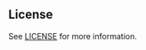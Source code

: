 ## License

See [LICENSE]("https://github.com/phatjng/ensure/blob/main/LICENSE") for more information.
